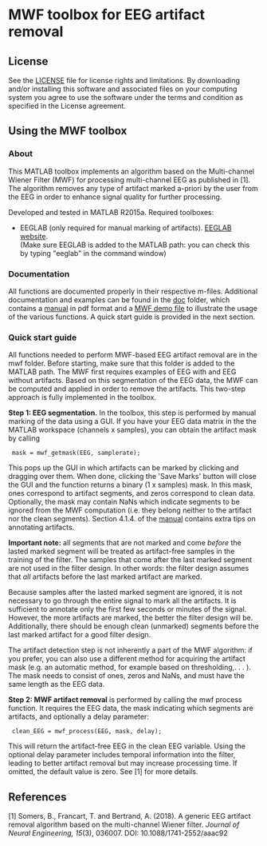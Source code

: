 # MWF toolbox for EEG artifact removal

## License

See the [LICENSE](LICENSE.md) file for license rights and limitations. 
By downloading and/or installing this software and associated files on your computing system you agree to use the software under the terms and condition as specified in the License agreement.

## Using the MWF toolbox

### About

This MATLAB toolbox implements an algorithm based on the Multi-channel Wiener Filter (MWF) 
for processing multi-channel EEG as published in [1]. The algorithm removes any type of 
artifact marked a-priori by the user from the EEG in order to enhance signal quality for 
further processing.

Developed and tested in MATLAB R2015a. Required toolboxes:
 - EEGLAB (only required for manual marking of artifacts). [EEGLAB website](https://sccn.ucsd.edu/eeglab/index.php).  
 (Make sure EEGLAB is added to the MATLAB path: you can check this by typing "eeglab" in the command window)

### Documentation

All functions are documented properly in their respective m-files. Additional documentation 
and examples can be found in the [doc](doc/) folder, which contains a 
[manual](doc/mwf_manual.pdf) in pdf format and a [MWF demo file](doc/mwf_demo.m) to illustrate 
the usage of the various functions. A quick start guide is provided in the next section.
 
### Quick start guide
 
All functions needed to perform MWF-based EEG artifact removal are in the mwf folder.
Before starting, make sure that this folder is added to the MATLAB path.
The MWF first requires examples of EEG with and EEG without artifacts. Based on this
segmentation of the EEG data, the MWF can be computed and applied in order to remove
the artifacts. This two-step approach is fully implemented in the toolbox.

**Step 1: EEG segmentation.** In the toolbox, this step is performed by manual marking
of the data using a GUI. If you have your EEG data matrix in the the MATLAB workspace
(channels x samples), you can obtain the artifact mask by calling

     mask = mwf_getmask(EEG, samplerate);
 
This pops up the GUI in which artifacts can be marked by clicking and dragging over
them. When done, clicking the 'Save Marks' button will close the GUI and the function
returns a binary (1 x samples) mask. In this mask, ones correspond to artifact segments, and
zeros correspond to clean data. Optionally, the mask may contain NaNs which indicate segments 
to be ignored from the MWF computation (i.e. they belong neither to the artifact nor the clean 
segments). Section 4.1.4. of the [manual](doc/mwf_manual.pdf) contains extra 
tips on annotating artifacts.

**Important note:** all segments that are not marked and come *before* the lasted marked 
segment will be treated as artifact-free samples in the training of the filter. The samples 
that come after the last marked segment are not used in the filter design. In other words: 
the filter design assumes that *all* artifacts before the last marked artifact are marked. 

Because samples after the lasted marked segment are ignored, it is not necessary to go through 
the entire signal to mark all the artifacts. It is sufficient to annotate only the first few 
seconds or minutes of the signal. However, the more artifacts are marked, the better the filter 
design will be. Additionally, there should be enough clean (unmarked) segments before the last 
marked artifact for a good filter design.

The artifact detection step is not inherently a part of the MWF algorithm: if you prefer,
you can also use a different method for acquiring the artifact mask (e.g. an automatic method,
for example based on thresholding,. . . ). The mask needs to consist of ones, zeros and NaNs, 
and must have the same length as the EEG data.
 
**Step 2: MWF artifact removal** is performed by calling the mwf process function. It
requires the EEG data, the mask indicating which segments are artifacts, and optionally a
delay parameter:
 
     clean_EEG = mwf_process(EEG, mask, delay);

This will return the artifact-free EEG in the clean EEG variable. Using the optional delay
parameter includes temporal information into the filter, leading to better artifact removal but
may increase processing time. If omitted, the default value is zero. See [1] for more details.


 ## References
 
[1] Somers, B., Francart, T. and Bertrand, A. (2018). A generic EEG artifact removal algorithm based on the multi-channel Wiener filter. 
_Journal of Neural Engineering, 15_(3), 036007. DOI: 10.1088/1741-2552/aaac92

